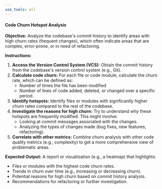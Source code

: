 ```yaml
---
use_tools: all
---
```

#### Code Churn Hotspot Analysis

**Objective:** Analyze the codebase's commit history to identify areas with high churn rates (frequent changes), which often indicate areas that are complex, error-prone, or in need of refactoring.

**Instructions:**

1. **Access the Version Control System (VCS):**  Obtain the commit history from the codebase's version control system (e.g., Git).
2. **Calculate code churn:** For each file or code module, calculate the churn rate, which can be defined as:
    - Number of times the file has been modified
    - Number of lines of code added, deleted, or changed over a specific period.
3. **Identify hotspots:**  Identify files or modules with significantly higher churn rates compared to the rest of the codebase.
4. **Investigate the reasons for high churn:**  Try to understand why these hotspots are frequently modified. This might involve:
    -  Looking at commit messages associated with the changes.
    - Analyzing the types of changes made (bug fixes, new features, refactoring).
5. **Correlate with other metrics:** Combine churn analysis with other code quality metrics (e.g., complexity) to get a more comprehensive view of problematic areas.

**Expected Output:**  A report or visualization (e.g., a heatmap) that highlights:

- Files or modules with the highest code churn rates.
- Trends in churn over time (e.g., increasing or decreasing churn).
-  Potential reasons for high churn based on commit history analysis.
- Recommendations for refactoring or further investigation.

